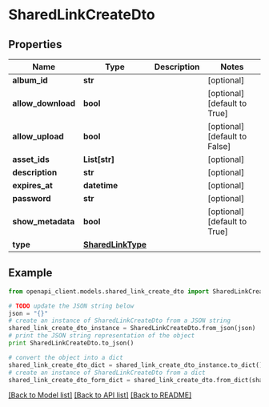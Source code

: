 # SharedLinkCreateDto


## Properties

Name | Type | Description | Notes
------------ | ------------- | ------------- | -------------
**album_id** | **str** |  | [optional] 
**allow_download** | **bool** |  | [optional] [default to True]
**allow_upload** | **bool** |  | [optional] [default to False]
**asset_ids** | **List[str]** |  | [optional] 
**description** | **str** |  | [optional] 
**expires_at** | **datetime** |  | [optional] 
**password** | **str** |  | [optional] 
**show_metadata** | **bool** |  | [optional] [default to True]
**type** | [**SharedLinkType**](SharedLinkType.md) |  | 

## Example

```python
from openapi_client.models.shared_link_create_dto import SharedLinkCreateDto

# TODO update the JSON string below
json = "{}"
# create an instance of SharedLinkCreateDto from a JSON string
shared_link_create_dto_instance = SharedLinkCreateDto.from_json(json)
# print the JSON string representation of the object
print SharedLinkCreateDto.to_json()

# convert the object into a dict
shared_link_create_dto_dict = shared_link_create_dto_instance.to_dict()
# create an instance of SharedLinkCreateDto from a dict
shared_link_create_dto_form_dict = shared_link_create_dto.from_dict(shared_link_create_dto_dict)
```
[[Back to Model list]](../README.md#documentation-for-models) [[Back to API list]](../README.md#documentation-for-api-endpoints) [[Back to README]](../README.md)


